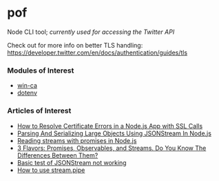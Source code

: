 # pof
Node CLI tool; _currently used for accessing the Twitter API_

Check out for more info on better TLS handling: https://developer.twitter.com/en/docs/authentication/guides/tls


### Modules of Interest
- [win-ca](https://github.com/ukoloff/win-ca)
- [dotenv](https://github.com/motdotla/dotenv)

### Articles of Interest
- [How to Resolve Certificate Errors in a Node.js App with SSL Calls](https://levelup.gitconnected.com/how-to-resolve-certificate-errors-in-nodejs-app-involving-ssl-calls-781ce48daded)
- [Parsing And Serializing Large Objects Using JSONStream In Node.js](https://www.bennadel.com/blog/3232-parsing-and-serializing-large-objects-using-jsonstream-in-node-js.htm)
- [Reading streams with promises in Node.js](https://humanwhocodes.com/snippets/2019/05/nodejs-read-stream-promise/)
- [3 Flavors: Promises, Observables, and Streams. Do You Know The Differences Between Them?](https://levelup.gitconnected.com/promise-vs-observable-vs-stream-165a310e886f)
- [Basic test of JSONStream not working](https://stackoverflow.com/questions/19432968/basic-test-of-jsonstream-not-working)
- [How to use stream.pipe](https://nodejs.org/en/knowledge/advanced/streams/how-to-use-stream-pipe/)
